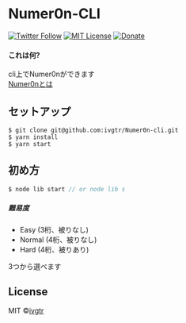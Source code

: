 # Numer0n-CLI
[![Twitter Follow](https://img.shields.io/twitter/follow/mawaru_hana?style=social)](https://twitter.com/mawaru_hana) [![MIT License](http://img.shields.io/badge/license-MIT-blue.svg?style=flat)](LICENSE) [![Donate](https://img.shields.io/badge/%EF%BC%84-support-green.svg?style=flat-square)](https://www.buymeacoffee.com/ivgtr)

#### これは何?  
cli上でNumer0nができます  
[Numer0nとは](https://ja.wikipedia.org/wiki/Numer0n)

## セットアップ  
```
$ git clone git@github.com:ivgtr/Numer0n-cli.git
$ yarn install
$ yarn start
```

## 初め方
``` javascript
$ node lib start // or node lib s
```

##### 難易度
- Easy   (3桁、被りなし)
- Normal (4桁、被りなし)
- Hard   (4桁、被りあり)

3つから選べます  

## License
MIT ©[ivgtr](https://github.com/ivgtr)